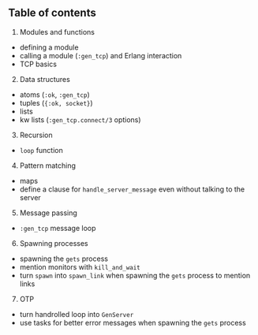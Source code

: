 ## Table of contents

1. Modules and functions
  * defining a module
  * calling a module (`:gen_tcp`) and Erlang interaction
  * TCP basics

2. Data structures
  * atoms (`:ok`, `:gen_tcp`)
  * tuples (`{:ok, socket}`)
  * lists
  * kw lists (`:gen_tcp.connect/3` options)

3. Recursion
  - `loop` function

4. Pattern matching
  - maps
  - define a clause for `handle_server_message` even without talking to the server

5. Message passing
  - `:gen_tcp` message loop

6. Spawning processes
  - spawning the `gets` process
  - mention monitors with `kill_and_wait`
  - turn `spawn` into `spawn_link` when spawning the `gets` process to mention links

7. OTP
  - turn handrolled loop into `GenServer`
  - use tasks for better error messages when spawning the `gets` process